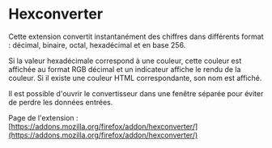 # Hexconverter

Cette extension convertit instantanément des chiffres dans différents format : décimal, binaire, octal, hexadécimal et en base 256.

Si la valeur hexadécimale correspond à une couleur, cette couleur est affichée au format RGB décimal et un indicateur affiche le rendu de la couleur. Si il existe une couleur HTML correspondante, son nom est affiché.

Il est possible d'ouvrir le convertisseur dans une fenêtre séparée pour éviter de perdre les données entrées.

Page de l'extension : [https://addons.mozilla.org/firefox/addon/hexconverter/](https://addons.mozilla.org/firefox/addon/hexconverter/)
